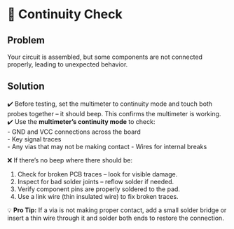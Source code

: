 # 🔗 Continuity Check  

## Problem  
Your circuit is assembled, but some components are not connected properly, leading to unexpected behavior.  

## Solution  
✔️ Before testing, set the multimeter to continuity mode and touch both probes together – it should beep. This confirms the multimeter is working.
✔️ Use the **multimeter’s continuity mode** to check:  
    - GND and VCC connections across the board  
    - Key signal traces  
    - Any vias that may not be making contact 
    - Wires for internal breaks

❌ If there’s no beep where there should be:
1. Check for broken PCB traces – look for visible damage.
2. Inspect for bad solder joints – reflow solder if needed.
3. Verify component pins are properly soldered to the pad.
4. Use a link wire (thin insulated wire) to fix broken traces.

💡 **Pro Tip:**  If a via is not making proper contact, add a small solder bridge or insert a thin wire through it and solder both ends to restore the connection.
